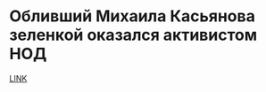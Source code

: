 # Обливший Михаила Касьянова зеленкой оказался активистом НОД



[LINK](https://varlamov.ru/2254642.html)